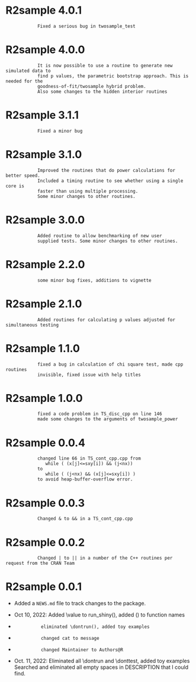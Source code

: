 # R2sample 4.0.1
                Fixed a serious bug in twosample_test   
# R2sample 4.0.0
                It is now possible to use a routine to generate new simulated data to
                find p values, the parametric bootstrap approach. This is needed for the
                goodness-of-fit/twosample hybrid problem.
                Also some changes to the hidden interior routines   
# R2sample 3.1.1
                Fixed a minor bug
# R2sample 3.1.0
                Improved the routines that do power calculations for better speed. 
                Included a timing routine to see whether using a single core is 
                faster than using multiple processing.
                Some minor changes to other routines.
# R2sample 3.0.0
                Added routine to allow benchmarking of new user
                supplied tests. Some minor changes to other routines.
                   
# R2sample 2.2.0
                some minor bug fixes, additions to vignette
                
# R2sample 2.1.0
                Added routines for calculating p values adjusted for simultaneous testing
                
# R2sample 1.1.0
                fixed a bug in calculation of chi square test, made cpp routines 
                invisible, fixed issue with help titles
                  
# R2sample 1.0.0
 
                fixed a code problem in TS_disc_cpp on line 146
                made some changes to the arguments of twosample_power   

# R2sample 0.0.4

                changed line 66 in TS_cont_cpp.cpp from 
                   while ( (x[j]<=sxy[i]) && (j<nx))
                to
                   while ( (j<nx) && (x[j]<=sxy[i]) )   
                to avoid heap-buffer-overflow error.   
                   

# R2sample 0.0.3

                Changed & to && in a TS_cont_cpp.cpp

# R2sample 0.0.2

                Changed | to || in a number of the C++ routines per request from the CRAN Team  

# R2sample 0.0.1

* Added a `NEWS.md` file to track changes to the package.

* Oct 10, 2022: Added \value to run_shiny(), added () to function names
*               eliminated \dontrun(), added toy examples
*               changed cat to message
*               changed Maintainer to Authors@R  
* Oct. 11, 2022: Eliminated all \dontrun and \donttest, added toy examples
                 Searched and eliminated all empty spaces in DESCRIPTION that I could find.  


              
